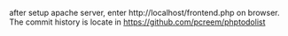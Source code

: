 after setup apache server, enter http://localhost/frontend.php on browser.
The commit history is locate in https://github.com/pcreem/phptodolist